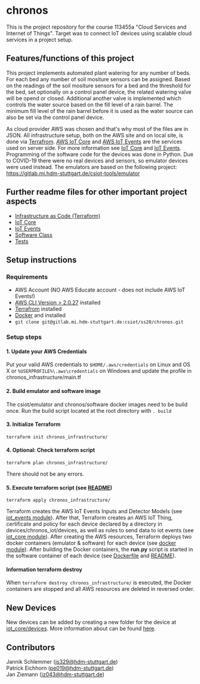 # chronos

This is the project repository for the course 113455a "Cloud Services and Internet of Things".
Target was to connect IoT devices using scalable cloud services in a project setup.

## Features/functions of this project
This project implements automated plant watering for any number of beds. For each bed any number of
soil mositure sensors can be assigned. Based on the readings of the soil mositure sensors for a bed and the
threshold for the bed, set optionally on a control panel device, the related watering valve will be opend or closed.
Additional another valve is implemented which controls the water source based on the fill level of a rain barrel.
The minimum fill level of the rain barrel before it is used as the water source can also be set via the control panel device.

As cloud provider AWS was chosen and that's why most of the files are in JSON. All infrastructure setup,
both on the AWS site and on local site, is done via [Terrafrom](https://www.terraform.io/).
[AWS IoT Core](https://aws.amazon.com/iot-core/) and [AWS IoT Events](https://aws.amazon.com/iot-events/) are the services
used on server side. For more information see [IoT Core](iot_core/README.md) and [IoT Events](iot_events/README.md).
Programming of the software code for the devices was done in Python.
Due to COVID-19 there were no real devices and sensors, so emulator devices were used instead.
The emulators are based on the following project:
https://gitlab.mi.hdm-stuttgart.de/csiot-tools/emulator

## Further readme files for other important project aspects
- [Infrastructure as Code (Terraform)](chronos_infrastructure/README.md)
- [IoT Core](iot_core/README.md)
- [IoT Events](iot_events/README.md)
- [Software Class](iot_core/software_class/README.md)
- [Tests](tests/README.md)

## Setup instructions

### Requirements
- AWS Account (NO AWS Educate account - does not include AWS IoT Events!)
- [AWS CLI Version > 2.0.27](https://docs.aws.amazon.com/cli/latest/userguide/install-cliv2.html) installed
- [Terrafrom](https://www.terraform.io/) installed
- [Docker](https://www.docker.com/) and installed
- `git clone git@gitlab.mi.hdm-stuttgart.de:csiot/ss20/chronos.git`

### Setup steps

#### 1. Update your AWS Credentials
Put your valid AWS credentials to `$HOME/.aws/credentials` on Linux and OS X
or `%USERPROFILE%\.aws\credentials` on Windows and update the profile in chronos_infrastructure/main.tf

#### 2. Build emulator and software image
The csiot/emulator and chronos/software docker images need to be build once. Run the build script
located at the root directory with `. build`

#### 3. Initialize Terraform
`terraform init chronos_infrastructure/`

#### 4. Optional: Check terraform script
`terraform plan chronos_infrastructure/`

There should not be any errors.

#### 5. Execute terraform script (see [README](chronos_infrastructure/README.md))
`terraform apply chronos_infrastructure/`

Terraform creates the AWS IoT Events Inputs and Detector Models (see 
[iot_events module](chronos_infrastructure/iot_events/README.md)).
After that, Terraform creates an AWS IoT Thing, certificate and policy for each device declared by a
directory in devices/chronos_iot/devices, as well as rules to send data to iot events (see 
[iot_core module](chronos_infrastructure/iot_core/README.md)). 
After creating the AWS resources, Terraform deploys two docker containers (emulator & software) for 
each device (see [docker module](chronos_infrastructure/docker/README.md)). 
After building the Docker containers, the **run.py** script is started in the software container of each device (see
[Dockerfile](iot_core/Dockerfile) and [README](iot_core/README.md)).

#### Information terraform destroy
When `terraform destroy chronos_infrastructure/` is executed, the Docker containers are stopped and all AWS
resources are deleted in reversed order.

## New Devices
New devices can be added by creating a new folder for the device at [iot_core/devices](iot_core/devices).
More information about can be found [here](iot_core/README.md).

## Contributors
Jannik Schlemmer (js329@hdm-stuttgart.de)  
Patrick Eichhorn (pe019@hdm-stuttgart.de)  
Jan Ziemann (jz043@hdm-stuttgart.de)  

